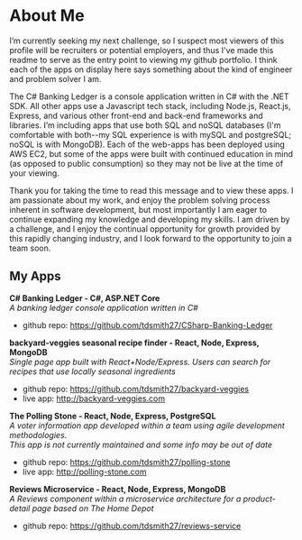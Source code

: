 # About Me
I’m currently seeking my next challenge, so I suspect most viewers of this profile will be recruiters or potential employers, and thus I've made this readme to serve as the entry point to viewing my github portfolio. I think each of the apps on display here says something about the kind of engineer and problem solver I am.

The C# Banking Ledger is a console application written in C# with the .NET SDK. All other apps use a Javascript tech stack, including Node.js, React.js, Express, and various other front-end and back-end frameworks and libraries. I’m including apps that use both SQL and noSQL databases (I'm comfortable with both--my SQL experience is with mySQL and postgreSQL; noSQL is with MongoDB). Each of the web-apps has been deployed using AWS EC2, but some of the apps were built with continued education in mind (as opposed to public consumption) so they may not be live at the time of your viewing.

Thank you for taking the time to read this message and to view these apps. I am passionate about my work, and enjoy the problem solving process inherent in software development, but most importantly I am eager to continue expanding my knowledge and developing my skills. I am driven by a challenge, and I enjoy the continual opportunity for growth provided by this rapidly changing industry, and I look forward to the opportunity to join a team soon.

## My Apps

**C# Banking Ledger - C#, ASP.NET Core**<br>
_A banking ledger console application written in C#_<br>
- github repo: https://github.com/tdsmith27/CSharp-Banking-Ledger

**backyard-veggies seasonal recipe finder - React, Node, Express, MongoDB**<br>
_Single page app built with React+Node/Express. Users can search for recipes that use locally seasonal ingredients_<br>
- github repo: https://github.com/tdsmith27/backyard-veggies <br>
- live app: http://backyard-veggies.com

**The Polling Stone - React, Node, Express, PostgreSQL**<br>
_A voter information app developed within a team using agile development methodologies.<br>This app is not currently maintained and some info may be out of date_<br>
- github repo: https://github.com/tdsmith27/polling-stone <br>
- live app: http://polling-stone.com

**Reviews Microservice - React, Node, Express, MongoDB**<br>
_A Reviews component within a microservice architecture for a product-detail page based on The Home Depot_<br>
- github repo: https://github.com/tdsmith27/reviews-service
